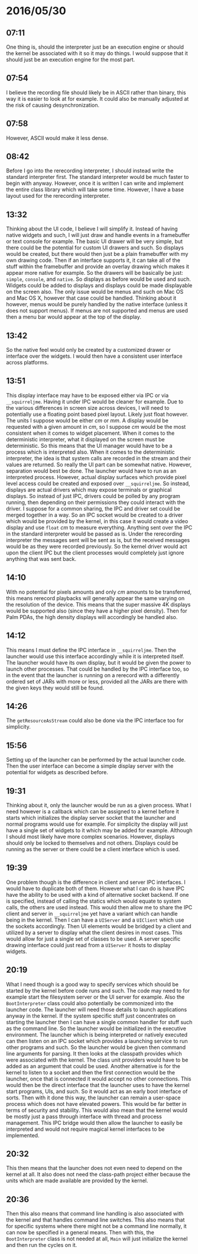 # 2016/05/30

## 07:11

One thing is, should the interpreter just be an execution engine or should
the kernel be associated with it so it may do things. I would suppose that
it should just be an execution engine for the most part.

## 07:54

I believe the recording file should likely be in ASCII rather than binary,
this way it is easier to look at for example. It could also be manually
adjusted at the risk of causing desynchronization.

## 07:58

However, ASCII would make it less dense.

## 08:42

Before I go into the rerecording interpreter, I should instead write the
standard interpreter first. The standard interpreter would be much faster to
begin with anyway. However, once it is written I can write and implement the
entire class library which will take some time. However, I have a base layout
used for the rerecording interpreter.

## 13:32

Thinking about the UI code, I believe I will simplify it. Instead of having
native widgets and such, I will just draw and handle events in a framebuffer
or text console for example. The basic UI drawer will be very simple, but
there could be the potential for custom UI drawers and such. So displays would
be created, but there would then just be a plain framebuffer with my own
drawing code. Then if an interface supports it, it can take all of the stuff
within the framebuffer and provide an overlay drawing which makes it appear
more native for example. So the drawers will be basically be just: `simple`,
`console`, and `native`. So displays as before would be used and such. Widgets
could be added to displays and displays could be made displayable on the screen
also. The only issue would be menus and such on Mac OS and Mac OS X, however
that case could be handled. Thinking about it however, menus would be purely
handled by the native interface (unless it does not support menus). If menus
are not supported and menus are used then a menu bar would appear at the top
of the display.

## 13:42

So the native feel would only be created by a customized drawer or interface
over the widgets. I would then have a consistent user interface across
platforms.

## 13:51

This display interface may have to be exposed either via IPC or via
`__squirreljme`. Having it under IPC would be cleaner for example. Due to the
various differences in screen size across devices, I will need to potentially
use a floating point based pixel layout. Likely just float however. The units
I suppose would be either _cm_ or _mm_. A display would be requested with a
given amount in _cm_, so I suppose _cm_ would be the most consistent when it
comes to widget placement. When it comes to the deterministic interpreter,
what it displayed on the screen must be deterministic. So this means that the
UI manager would have to be a process which is interpreted also. When it comes
to the deterministic interpreter, the idea is that system calls are recorded
in the stream and their values are returned. So really the UI part can be
somewhat native. However, separation would best be done. The launcher would
have to run as an interpreted process. However, actual display surfaces which
provide pixel level access could be created and exposed over `__squirreljme`.
So instead, displays are actual drivers which may expose terminals or
graphical displays. So instead of just IPC, drivers could be polled by any
program running, then depending on their permissions they could interact with
the driver. I suppose for a common sharing, the IPC and driver set could be
merged together in a way. So an IPC socket would be created to a driver which
would be provided by the kernel, in this case it would create a video display
and use `float` _cm_ to measure everything. Anything sent over the IPC in the
standard interpreter would be passed as is. Under the rerecording interpreter
the messages sent will be sent as is, but the received messages would be as
they were recorded previously. So the kernel driver would act upon the client
IPC but the client processes would completely just ignore anything that was
sent back.

## 14:10

With no potential for pixels amounts and only _cm_ amounts to be transferred,
this means rerecord playbacks will generally appear the same varying on the
resolution of the device. This means that the super massive 4K displays
would be supported also (since they have a higher pixel density). Then for
Palm PDAs, the high density displays will accordingly be handled also.

## 14:12

This means I must define the IPC interface in `__squirreljme`. Then the
launcher would use this interface accordingly while it is interpreted itself.
The launcher would have its own display, but it would be given the power to
launch other processes. That could be handled by the IPC interface too, so
in the event that the launcher is running on a rerecord with a differently
ordered set of JARs with more or less, provided all the JARs are there with the
given keys they would still be found.

## 14:26

The `getResourceAsStream` could also be done via the IPC interface too for
simplicity.

## 15:56

Setting up of the launcher can be performed by the actual launcher code. Then
the user interface can become a simple display server with the potential
for widgets as described before.

## 19:31

Thinking about it, only the launcher would be run as a given process. What I
need however is a callback which can be assigned to a kernel before it starts
which initializes the display server socket that the launcher and normal
programs would use for example. For simplicity the display will just have a
single set of widgets to it which may be added for example. Although I should
most likely have more complex scenarios. However, displays should only be
locked to themselves and not others. Displays could be running as the server
or there could be a client interface which is used.

## 19:39

One problem though is the difference in client and server IPC interfaces.
I would have to duplicate both of them. However what I can do is have IPC have
the ability to be used with a kind of alternative socket backend. If one is
specified, instead of calling the statics which would equate to system calls,
the others are used instead. This would then allow me to share the IPC client
and server in `__squirreljme` yet have a variant which can handle being in the
kernel. Then I can have a `UIServer` and a `UIClient` which use the sockets
accordingly. Then UI elements would be bridged by a client and utilized by
a server to display what the client desires in most cases. This would allow
for just a single set of classes to be used. A server specific drawing
interface could just read from a `UIServer` it hosts to display widgets.

## 20:19

What I need though is a good way to specify services which should be started
by the kernel before code runs and such. The code may need to for example
start the filesystem server or the UI server for example. Also the
`BootInterpreter` class could also potentially be commonized into the launcher
code. The launcher will need those details to launch applications anyway in
the kernel. If the system specific stuff just concentrates on starting the
launcher then I can have a single common handler for stuff such as the command
line. So the launcher would be initialized in the executive environment. The
launcher which is being interpreted or natively executed can then listen on
an IPC socket which provides a launching service to run other programs and
such. So the launcher would be given then command line arguments for
parsing. It then looks at the classpath provides which were associated with
the kernel. The class unit providers would have to be added as an argument
that could be used. Another alternative is for the kernel to listen to a socket
and then the first connection would be the launcher, once that is connected it
would accept no other connections. This would then be the direct interface that
the launcher uses to have the kernel start programs, UIs, and such. So it would
act as an early boot interface of sorts. Then with it done this way, the
launcher can remain a user-space process which does not have elevated powers.
This would be far better in terms of security and stability. This would also
mean that the kernel would be mostly just a pass through interface with thread
and process management. This IPC bridge would then allow the launcher to
easily be interpreted and would not require magical kernel interfaces to be
implemented.

## 20:32

This then means that the launcher does not even need to depend on the kernel
at all. It also does not need the class-path project either because the units
which are made available are provided by the kernel.

## 20:36

Then this also means that command line handling is also associated with the
kernel and that handles command line switches. This also means that for
specific systems where there might not be a command line normally, it can now
be specified in a general means. Then with this, the `BootInterpreter` class
is not needed at all, `Main` will just initialize the kernel and then run the
cycles on it.

